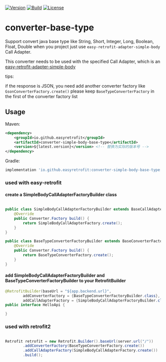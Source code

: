 [![Version](https://img.shields.io/maven-central/v/io.github.easyretrofit/converter-simple-body-base-type?logo=apache-maven&style=flat-square)](https://central.sonatype.com/artifact/io.github.easyretrofit/converter-simple-body-base-type)
[![Build](https://github.com/easyretrofit/converter-simple-body-base-type/actions/workflows/build.yml/badge.svg)](https://github.com/easyretrofit/converter-simple-body-base-type/actions/workflows/build.yml/badge.svg)
[![License](https://img.shields.io/github/license/easyretrofit/converter-simple-body-base-type.svg)](http://www.apache.org/licenses/LICENSE-2.0)


# converter-base-type
Support convert java base type like String, Short, Integer, Long, Boolean, Float, Double when you project just use `easy-retrofit-adapter-simple-body` Call Adapter. 

This converter needs to be used with the specified Call Adapter, which is an [easy-retrofit-adapter-simple-body](https://github.com/easyretrofit/adapter-simple-body/blob/main/README.md)

tips: 

if the response is JSON, you need add another converter factory like `GsonConverterFactory.create()`
please keep `BaseTypeConverterFactory` in the first of the converter factory list


## Usage
Maven:
```xml
<dependency>
    <groupId>io.github.easyretrofit</groupId>
    <artifactId>converter-simple-body-base-type</artifactId>
    <version>${latest.version}</version> <!-- 替换为实际的版本号 -->
</dependency>
```

Gradle:
```groovy
implementation 'io.github.easyretrofit:converter-simple-body-base-type:${latest.version}'
```

### used with easy-retrofit

#### create a SimpleBodyCallAdapterFactoryBuilder class
```java

public class SimpleBodyCallAdapterFactoryBuilder extends BaseCallAdapterFactoryBuilder {
    @Override
    public Converter.Factory build() {
        return SimpleBodyCallAdapterFactory.create();
    }
}

public class BaseTypeConverterFactoryBuilder extends BaseConverterFactoryBuilder {
    @Override
    public Converter.Factory build() {
        return BaseTypeConverterFactory.create();
    }
}

```

#### add SimpleBodyCallAdapterFactoryBuilder and BaseTypeConverterFactoryBuilder to your RetrofitBuilder
```java
@RetrofitBuilder(baseUrl = "${app.backend.url}",
        addConverterFactory = {BaseTypeConverterFactoryBuilder.class},
        addCallAdapterFactory = {SimpleBodyCallAdapterFactoryBuilder.class})
public interface HelloApi {

}
```


### used with retrofit2
```java

Retrofit retrofit = new Retrofit.Builder().baseUrl(server.url("/"))
        .addConverterFactory(BaseTypeConverterFactory.create())
        .addCallAdapterFactory(SimpleBodyCallAdapterFactory.create())
        .build();
```
